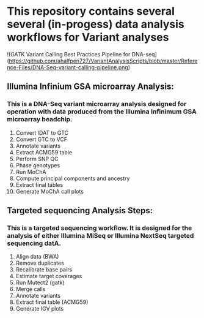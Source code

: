 # This repository contains several several (in-progess) data analysis workflows for Variant analyses
!(GATK Variant Calling Best Practices Pipeline for DNA-seq](https://github.com/ahalfpen727/VariantAnalysisScripts/blob/master/Reference-Files/DNA-Seq-variant-calling-pipeline.png)

## Illumina Infinium GSA microarray Analysis:
### This is a DNA-Seq variant microarray analysis designed for operation with data produced from the Illumina Infinimum GSA microarray beadchip.
1) Convert IDAT to GTC
2) Convert GTC to VCF
3) Annotate variants
4) Extract ACMG59 table
5) Perform SNP QC
6) Phase genotypes
7) Run MoChA
8) Compute principal components and ancestry
9) Extract final tables
10) Generate MoChA call plots

## Targeted sequencing Analysis Steps:
### This is a targeted sequencing workflow. It is designed for the analysis of either Illumina MiSeq or Illumina NextSeq targeted sequencing datA.
1) Align data (BWA)
2) Remove duplicates
3) Recalibrate base pairs
4) Estimate target coverages
5) Run Mutect2 (gatk)
6) Merge calls
7) Annotate variants
8) Extract final table (ACMG59)
9) Generate IGV plots

